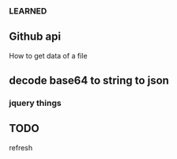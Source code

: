 ### LEARNED

## Github api

How to get data of a file

## decode base64 to string to json

### jquery things

## TODO
refresh